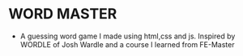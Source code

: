 # WORD MASTER
- A guessing word game I made using html,css and js. Inspired by WORDLE of Josh Wardle and a course I learned from FE-Master
